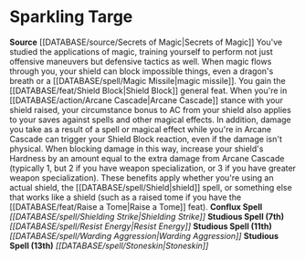 ﻿---
id: '3'
name: Sparkling Targe
rarity: Common
rus_type_level: null
source: '[[DATABASE/source/Secrets of Magic|Secrets of Magic]]'
trait: null
type: Magus Hybrid Study

---
# Sparkling Targe

**Source** [[DATABASE/source/Secrets of Magic|Secrets of Magic]] 
You've studied the applications of magic, training yourself to perform not just offensive maneuvers but defensive tactics as well. When magic flows through you, your shield can block impossible things, even a dragon's breath or a [[DATABASE/spell/Magic Missile|magic missile]].
 You gain the [[DATABASE/feat/Shield Block|Shield Block]] general feat.
 When you're in [[DATABASE/action/Arcane Cascade|Arcane Cascade]] stance with your shield raised, your circumstance bonus to AC from your shield also applies to your saves against spells and other magical effects. In addition, damage you take as a result of a spell or magical effect while you're in Arcane Cascade can trigger your Shield Block reaction, even if the damage isn't physical. When blocking damage in this way, increase your shield's Hardness by an amount equal to the extra damage from Arcane Cascade (typically 1, but 2 if you have weapon specialization, or 3 if you have greater weapon specialization). These benefits apply whether you're using an actual shield, the [[DATABASE/spell/Shield|shield]] spell, or something else that works like a shield (such as a raised tome if you have the [[DATABASE/feat/Raise a Tome|Raise a Tome]] feat).
**Conflux Spell** _[[DATABASE/spell/Shielding Strike|Shielding Strike]]_
**Studious Spell (7th)** _[[DATABASE/spell/Resist Energy|Resist Energy]]_
**Studious Spell (11th)** _[[DATABASE/spell/Warding Aggression|Warding Aggression]]_
**Studious Spell (13th)** _[[DATABASE/spell/Stoneskin|Stoneskin]]_